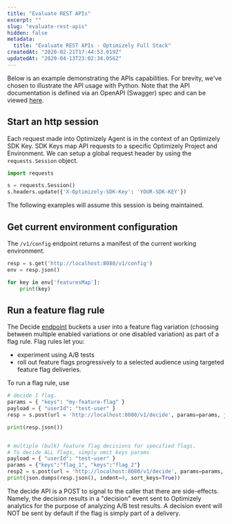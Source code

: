 ```yaml
---
title: "Evaluate REST APIs"
excerpt: ""
slug: "evaluate-rest-apis"
hidden: false
metadata: 
  title: "Evaluate REST APIs - Optimizely Full Stack"
createdAt: "2020-02-21T17:44:53.019Z"
updatedAt: "2020-04-13T23:02:34.056Z"
---
```

Below is an example demonstrating the APIs capabilities. For brevity, we've chosen to illustrate the API usage with Python. Note that the API documentation is defined via an OpenAPI (Swagger) spec and can be viewed [here](https://library.optimizely.com/docs/api/agent/v1/index.htm).

## Start an http session
Each request made into Optimizely Agent is in the context of an Optimizely SDK Key. SDK Keys map API requests to a specific Optimizely Project and Environment. We can setup a global request header by using the `requests.Session` object.


```python
import requests

s = requests.Session()
s.headers.update({'X-Optimizely-SDK-Key': 'YOUR-SDK-KEY'})
```
The following examples will assume this session is being maintained.

## Get current environment configuration
The `/v1/config` endpoint returns a manifest of the current working environment.

```python
resp = s.get('http://localhost:8080/v1/config')
env = resp.json()

for key in env['featuresMap']:
    print(key)
```

## Run a feature flag rule

The Decide [endpoint](https://library.optimizely.com/docs/api/agent/v1/index.html#operation/decide) buckets a user into a feature flag variation (choosing between multiple enabled variations or one disabled variation) as part of a flag rule. Flag rules let you:
- experiment using A/B tests
- roll out feature flags progressively to a selected audience using targeted feature flag deliveries. 

To run a flag rule, use

```python
# decide 1 flag. 
params = { "keys": "my-feature-flag" }
payload = { "userId": "test-user" }
resp = s.post(url = 'http://localhost:8080/v1/decide', params=params, json=payload)

print(resp.json())


# multiple (bulk) feature flag decisions for specified flags.
# To decide ALL flags, simply omit keys params
payload = { "userId": "test-user" }
params = {"keys":"flag_1", "keys":"flag_2"}
resp2 = s.post(url = 'http://localhost:8080/v1/decide', params=params, json=payload)
print(json.dumps(resp.json(), indent=4, sort_keys=True))
```
The decide API is a POST to signal to the caller that there are side-effects. Namely, the decision results in a "decision" event sent to Optimizely analytics for the purpose of analyzing A/B test results. A decision event will NOT be sent by default if the flag is simply part of a delivery.
